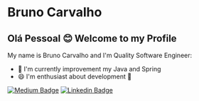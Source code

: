 # Bruno Carvalho

## Olá Pessoal :blush: Welcome to my Profile

My name is Bruno Carvalho and I'm Quality Software Engineer:

- :book: I'm currently improvement my Java and Spring
- :smile: I'm enthusiast about development :mobile_phone_off:


[![Medium Badge](https://img.shields.io/badge/-Medium-000000?style=flat-square&labelColor=000000&logo=Medium&link=https://medium.com/@brunocarvalhodesa/)](https://medium.com/@brunocarvalhodesa/)
[![Linkedin Badge](https://img.shields.io/badge/-LinkedIn-blue?style=flat-square&logo=Linkedin&logoColor=white&link=https://www.linkedin.com/in/bruno-carvalho-a71747b0/)](https://www.linkedin.com/in/bruno-carvalho-a71747b0/)
